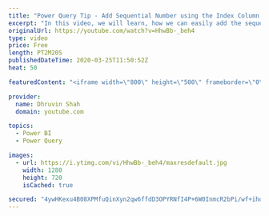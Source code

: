 ```yaml
---
title: "Power Query Tip - Add Sequential Number using the Index Column in Power BI"
excerpt: "In this video, we will learn, how we can easily add the sequence for the rows using the PowerQuery. In Power Query we can add the sequence number using the Index. Let’s see how to add the Index column in the Power BI.  If you really like this video don’t forget to subscribe to my channel. ***************"
originalUrl: https://youtube.com/watch?v=HhwBb-_beh4
type: video
price: Free
length: PT2M20S
publishedDateTime: 2020-03-25T11:50:52Z
heat: 50

featuredContent: "<iframe width=\"800\" height=\"500\" frameborder=\"0\" src=\"https://www.youtube.com/embed/HhwBb-_beh4\" allow=\"accelerometer; autoplay; encrypted-media; gyroscope; picture-in-picture\" allowfullscreen></iframe>"

provider:
  name: Dhruvin Shah
  domain: youtube.com

topics:
  - Power BI
  - Power Query

images:
  - url: https://i.ytimg.com/vi/HhwBb-_beh4/maxresdefault.jpg
    width: 1280
    height: 720
    isCached: true

secured: "4ywHKexu4B08XPMfuQinXyn2qw6ffdD3OPYRNfI4P+6W0InmcR2bPi/wf+ihqCqh6dnykjELyQ9PCGYzkH2cytkKq78mnKVp+rhi7LOBd+xqfShXJekRIuORajHpi2cVE1odxOgw84SWe+j8oPZVFE/VjutrEoXo3zS/3NnR2ZCL9mS6LUkY2BnhmRFDF0bDriureyPjzURZbrkVwyKR+0xuoCE/1qPRhHlR/QhhsuVlqSPnpiEGimuP3Zxsd7LbIPPEEsOSv4dw7ixkI23P0iF9G6BmizFLXV4Pghdw1irwfPUGuWI/LOj2R/nhBXZjm17oM5MyMauU27l0H5bcMbT40NtpQo2T74PyjkqL5Afv8hgR2sQHckk8PMcM+DDGkcd4NMZWT7+0hskidv7bQgAXNQYV6Y96XkOTCSnKEDo=;T1TIz+Y9zBu713Yr3Y1uAA=="
---
```


